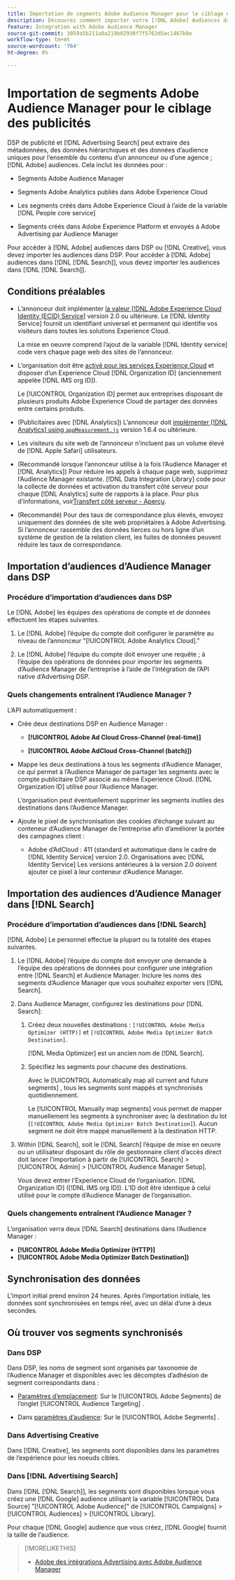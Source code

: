```yaml
---
title: Importation de segments Adobe Audience Manager pour le ciblage des publicités
description: Découvrez comment importer votre [!DNL Adobe] Audiences dans les DSP publicitaires et la recherche à l’aide de Adobe Audience Manager
feature: Integration with Adobe Audience Manager
source-git-commit: 3059a5b211a8a219b02930f7f5763d5ec1467b8e
workflow-type: tm+mt
source-wordcount: '764'
ht-degree: 0%

---
```


# Importation de segments Adobe Audience Manager pour le ciblage des publicités

DSP de publicité et [!DNL Advertising Search] peut extraire des métadonnées, des données hiérarchiques et des données d’audience uniques pour l’ensemble du contenu d’un annonceur ou d’une agence ; [!DNL Adobe] audiences<!-- segments or audiences? Standardize terms per AAM's docs -->. Cela inclut les données pour :

* Segments Adobe Audience Manager

* Segments Adobe Analytics publiés dans Adobe Experience Cloud

* Les segments créés dans Adobe Experience Cloud à l’aide de la variable [!DNL People core service]

* Segments créés dans Adobe Experience Platform et envoyés à Adobe Advertising par Audience Manager

Pour accéder à [!DNL Adobe] audiences dans DSP ou [!DNL Creative], vous devez importer les audiences dans DSP. Pour accéder à [!DNL Adobe] audiences dans [!DNL [!DNL Search]], vous devez importer les audiences dans [!DNL [!DNL Search]].

## Conditions préalables

* L’annonceur doit implémenter [la valeur [!DNL Adobe Experience Cloud Identity (ECID) Service]](https://experienceleague.adobe.com/docs/id-service/using/intro/overview.html) version 2.0 ou ultérieure. Le [!DNL Identity Service] fournit un identifiant universel et permanent qui identifie vos visiteurs dans toutes les solutions Experience Cloud.

   La mise en oeuvre comprend l’ajout de la variable [!DNL Identity service] code vers chaque page web des sites de l’annonceur.

* L’organisation doit être [activé pour les services Experience Cloud](https://experienceleague.adobe.com/docs/core-services/interface/services/core-services.html) et disposer d’un Experience Cloud [!DNL Organization ID] (anciennement appelée [!DNL IMS org ID]).

   Le [!UICONTROL Organization ID] permet aux entreprises disposant de plusieurs produits Adobe Experience Cloud de partager des données entre certains produits.

* (Publicitaires avec [!DNL Analytics]) L’annonceur doit [implémenter [!DNL Analytics] using `appMeasurement.js`](https://experienceleague.adobe.com/docs/analytics/implementation/js/overview.html) version 1.6.4 ou ultérieure.

* Les visiteurs du site web de l’annonceur n’incluent pas un volume élevé de [!DNL Apple Safari] utilisateurs.

* (Recommandé lorsque l’annonceur utilise à la fois l’Audience Manager et [!DNL Analytics]) Pour réduire les appels à chaque page web, supprimez l’Audience Manager existante. [!DNL Data Integration Library] code pour la collecte de données et activation du transfert côté serveur pour chaque [!DNL Analytics] suite de rapports à la place. Pour plus d’informations, voir[Transfert côté serveur - Aperçu](https://experienceleague.adobe.com/docs/analytics/admin/admin-tools/server-side-forwarding/ssf.html).

* (Recommandé) Pour des taux de correspondance plus élevés, envoyez uniquement des données de site web propriétaires à Adobe Advertising. Si l’annonceur rassemble des données tierces ou hors ligne d’un système de gestion de la relation client, les fuites de données peuvent réduire les taux de correspondance.

## Importation d’audiences d’Audience Manager dans DSP

### Procédure d’importation d’audiences dans DSP

Le [!DNL Adobe] les équipes des opérations de compte et de données effectuent les étapes suivantes.

1. Le [!DNL Adobe] l’équipe du compte doit configurer le paramètre au niveau de l’annonceur &quot;[!UICONTROL Adobe Analytics Cloud].&quot;

1. Le [!DNL Adobe] l’équipe du compte doit envoyer une requête ;<!-- Submit a request as a JIRA task? --> à l’équipe des opérations de données<!-- implementation team? --> pour importer les segments d’Audience Manager de l’entreprise à l’aide de l’intégration de l’API native d’Advertising DSP.

### Quels changements entraînent l’Audience Manager ?

L’API automatiquement :

* Crée deux destinations DSP en Audience Manager :

   * **[!UICONTROL Adobe Ad Cloud Cross-Channel (real-time)]**

   * **[!UICONTROL Adobe AdCloud Cross-Channel (batch)])**

* Mappe les deux destinations à tous les segments d’Audience Manager, ce qui permet à l’Audience Manager de partager les segments avec le compte publicitaire DSP associé au même Experience Cloud. [!DNL Organization ID] utilisé pour l’Audience Manager. <!-- Verify -->

   L’organisation peut éventuellement supprimer les segments inutiles des destinations dans l’Audience Manager.

* Ajoute le pixel de synchronisation des cookies d’échange suivant au conteneur d’Audience Manager de l’entreprise afin d’améliorer la portée des campagnes client :

   * Adobe d’AdCloud : 411 (standard et automatique dans le cadre de [!DNL Identity Service] version 2.0. Organisations avec [!DNL Identity Service] Les versions antérieures à la version 2.0 doivent ajouter ce pixel à leur conteneur d’Audience Manager.

## Importation des audiences d’Audience Manager dans [!DNL Search]

### Procédure d’importation d’audiences dans [!DNL Search]

[!DNL Adobe] Le personnel effectue la plupart ou la totalité des étapes suivantes.

1. Le [!DNL Adobe] l’équipe du compte doit envoyer une demande à l’équipe des opérations de données pour configurer une intégration entre [!DNL Search] et Audience Manager. Inclure les noms des segments d’Audience Manager que vous souhaitez exporter vers [!DNL Search].

1. Dans Audience Manager, configurez les destinations pour [!DNL Search]:

   1. Créez deux nouvelles destinations : `[!UICONTROL Adobe Media Optimizer (HTTP)]` et `[!UICONTROL Adobe Media Optimizer Batch Destination]`.

      [!DNL Media Optimizer] est un ancien nom de [!DNL Search].

   1. Spécifiez les segments pour chacune des destinations.

      Avec le [!UICONTROL Automatically map all current and future segments] , tous les segments sont mappés et synchronisés quotidiennement.

      Le [!UICONTROL Manually map segments] vous permet de mapper manuellement les segments à synchroniser avec la destination du lot (`[!UICONTROL Adobe Media Optimizer Batch Destination]`). Aucun segment ne doit être mappé manuellement à la destination HTTP.

1. Within [!DNL Search], soit le [!DNL Search] l’équipe de mise en oeuvre ou un utilisateur disposant du rôle de gestionnaire client d’accès direct doit lancer l’importation à partir de [!UICONTROL Search] > [!UICONTROL Admin] > [!UICONTROL Audience Manager Setup].

   Vous devez entrer l’Experience Cloud de l’organisation. [!DNL Organization ID] ([!DNL IMS org ID]). L’ID doit être identique à celui utilisé pour le compte d’Audience Manager de l’organisation.

### Quels changements entraînent l’Audience Manager ?

L’organisation verra deux [!DNL Search] destinations dans l’Audience Manager :

* **[!UICONTROL Adobe Media Optimizer (HTTP)]**
* **[!UICONTROL Adobe Media Optimizer Batch Destination])**

## Synchronisation des données

L&#39;import initial prend environ 24 heures. Après l’importation initiale, les données sont synchronisées en temps réel, avec un délai d’une à deux secondes.

<!--
### How DSP Syncs the Data

DSP syncs the data automatically using the [!DNL Adobe Experience Cloud Identity (ECID) Service]. During synchronization, the [!DNL ECID Service] calls Adobe Advertising at [!DNL cm.eversttech.net]. Because Adobe Advertising is a trusted domain, ID syncs take place from parent pages rather than within the destination publishing iframes, as they do with most third-party activation partners. Audience Manager identifies unique users by device IDs, using the [Audience Manager [!DNL Unique User ID (AAM UUID)]](https://experienceleague.adobe.com/docs/audience-manager/user-guide/reference/ids-in-aam.html#global-device-ids), also called the [!DNL Device ID].
 
![Synchronization of [!DNL Adobe] audiences in DSP](/help/integrations/assets/audience-manager-sync.png)

### How Search Syncs the Data
-->

<!-- 
Segment membership data is sent only after one of the following events occurs:

* (Advertisers with DSP):

  * The segment is targeted in an Adobe Advertising display ad.

  * The segment is added to the [!DNL Adobe AdCloud Cross-Channel] batch and real-time destinations within the Audience Manager user interface.

* (Advertisers with [!DNL Search]):

  * The segment is targeted in an Adobe Advertising search ad.

  * The segment is added to the [!DNL Adobe Media Optimizer] batch and HTTP destinations within the Audience Manager user interface.
 -->
<!-- Is membership data/whatever available in Creative? If so, does it show the same as DSP? -->

## Où trouver vos segments synchronisés

### Dans DSP

Dans DSP, les noms de segment sont organisés par taxonomie de l’Audience Manager et disponibles avec les décomptes d’adhésion de segment correspondants dans :

* [Paramètres d’emplacement](/help/dsp/campaign-management/placements/placement-settings.md#audience-targeting): Sur le [!UICONTROL Adobe Segments] de l’onglet [!UICONTROL Audience Targeting] .

* Dans [paramètres d’audience](/help/dsp/audiences/audience-settings.md): Sur le [!UICONTROL Adobe Segments] .

### Dans Advertising Creative

Dans [!DNL Creative], les segments sont disponibles dans les paramètres de l’expérience pour les noeuds cibles.

### Dans [!DNL Advertising Search]

Dans [!DNL [!DNL Search]], les segments sont disponibles lorsque vous créez une [!DNL Google] audience utilisant la variable [!UICONTROL Data Source] &quot;[!UICONTROL Adobe Audience]&quot; de [!UICONTROL Campaigns] > [!UICONTROL Audiences] > [!UICONTROL Library].

Pour chaque [!DNL Google] audience que vous créez, [!DNL Google] fournit la taille de l’audience.

>[!MORELIKETHIS]
>
>* [Adobe des intégrations Advertising avec Adobe Audience Manager](/help/integrations/audience-manager/overview.md)

